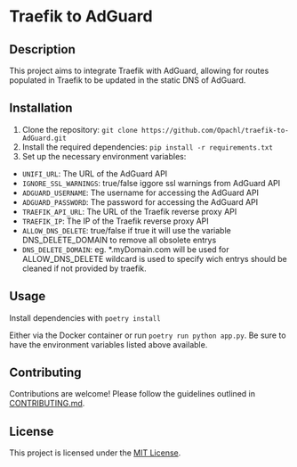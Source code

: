 # Traefik to AdGuard

## Description

This project aims to integrate Traefik with AdGuard, allowing for routes populated in Traefik to be updated in the static DNS of AdGuard.

## Installation

1. Clone the repository: `git clone https://github.com/Opachl/traefik-to-AdGuard.git`
2. Install the required dependencies: `pip install -r requirements.txt`
3. Set up the necessary environment variables:

- `UNIFI_URL`: The URL of the AdGuard API
- `IGNORE_SSL_WARNINGS`: true/false iggore ssl warnings from AdGuard API
- `ADGUARD_USERNAME`: The username for accessing the AdGuard API
- `ADGUARD_PASSWORD`: The password for accessing the AdGuard API
- `TRAEFIK_API_URL`: The URL of the Traefik reverse proxy API
- `TRAEFIK_IP`: The IP of the Traefik reverse proxy API
- `ALLOW_DNS_DELETE`: true/false if true it will use the variable DNS_DELETE_DOMAIN to remove all obsolete entrys
- `DNS_DELETE_DOMAIN`: eg. *.myDomain.com will be used for ALLOW_DNS_DELETE wildcard is used to specify wich entrys should be cleaned if not provided by traefik.

## Usage

Install dependencies with `poetry install`

Either via the Docker container or run `poetry run python app.py`. Be sure to have the environment variables listed above available.

## Contributing

Contributions are welcome! Please follow the guidelines outlined in [CONTRIBUTING.md](./CONTRIBUTING.md).

## License

This project is licensed under the [MIT License](./LICENSE).
